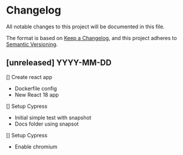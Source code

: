 # Changelog

All notable changes to this project will be documented in this file.

The format is based on [Keep a Changelog](https://keepachangelog.com/en/1.0.0/),
and this project adheres to [Semantic Versioning](https://semver.org/spec/v2.0.0.html).

## [unreleased] YYYY-MM-DD

[] Create react app
  - Dockerfile config
  - New React 18 app

[] Setup Cypress
  - Initial simple test with snapshot
  - Docs folder using snapsot

[] Setup Cypress
  - Enable chromium
